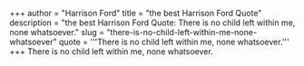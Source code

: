 +++
author = "Harrison Ford"
title = "the best Harrison Ford Quote"
description = "the best Harrison Ford Quote: There is no child left within me, none whatsoever."
slug = "there-is-no-child-left-within-me-none-whatsoever"
quote = '''There is no child left within me, none whatsoever.'''
+++
There is no child left within me, none whatsoever.
